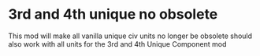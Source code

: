 # 3rd and 4th unique no obsolete

This mod will make all vanilla unique civ units no longer be obsolete
should also work with all units for the 3rd and 4th Unique Component mod
